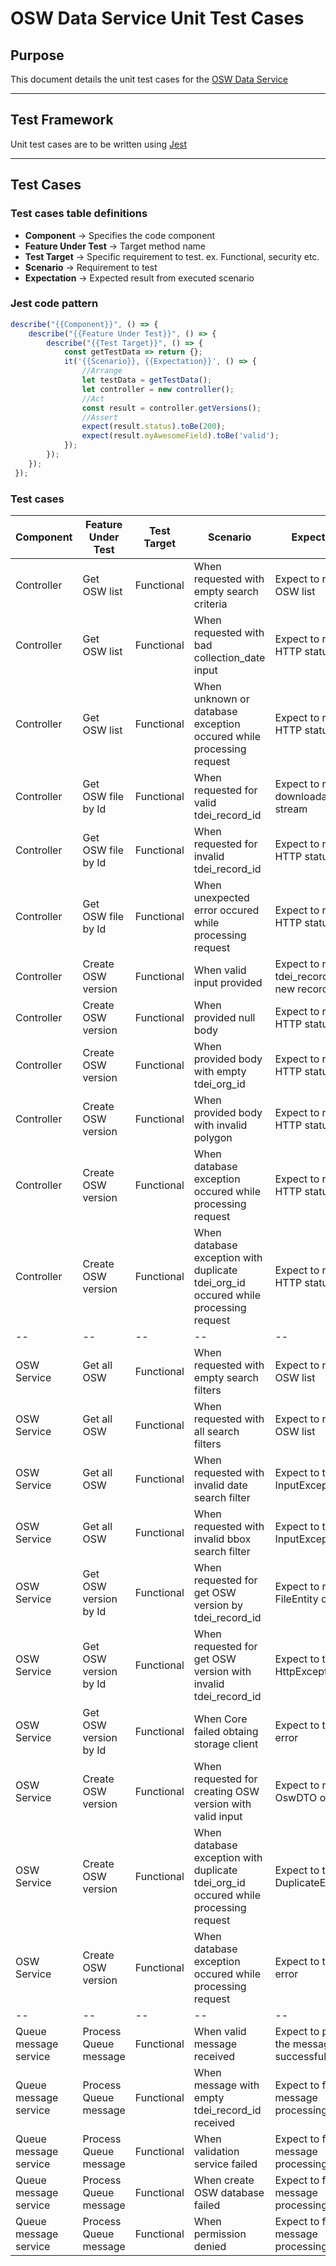 # OSW Data Service Unit Test Cases

## Purpose


This document details the unit test cases for the [OSW Data Service](https://github.com/TaskarCenterAtUW/TDEI-osw-datasvc-ts)

------------

## Test Framework

Unit test cases are to be written using [Jest](https://jestjs.io/ "Jest")

------------
## Test Cases


### Test cases table definitions 
- **Component** -> Specifies the code component 
- **Feature Under Test** -> Target method name
- **Test Target** -> Specific requirement to test. ex. Functional, security etc.
- **Scenario** -> Requirement to test
- **Expectation** -> Expected result from executed scenario

### Jest code pattern

```javascript
describe("{{Component}}", () => {
	describe("{{Feature Under Test}}", () => {
		describe("{{Test Target}}", () => {  
			const getTestData => return {};
			it('{{Scenario}}, {{Expectation}}', () => {
				//Arrange
				let testData = getTestData();
				let controller = new controller();
				//Act
				const result = controller.getVersions();
				//Assert
				expect(result.status).toBe(200);
				expect(result.myAwesomeField).toBe('valid');
			});
 		});
 	});
 });
```


### Test cases

| Component | Feature Under Test | Test Target | Scenario | Expectation | Status |
|--|--|--|--|--|--|
| Controller | Get OSW list | Functional| When requested with empty search criteria | Expect to return OSW list |:white_check_mark:|
| Controller | Get OSW list | Functional| When requested with bad collection_date input | Expect to return HTTP status 400 |:white_check_mark:|
| Controller | Get OSW list | Functional| When unknown or database exception occured while processing request | Expect to return HTTP status 500 |:white_check_mark:|
| Controller | Get OSW file by Id | Functional| When requested for valid tdei_record_id | Expect to return downloadable file stream |:white_check_mark:|
| Controller | Get OSW file by Id | Functional| When requested for invalid tdei_record_id | Expect to return HTTP status 404 |:white_check_mark:|
| Controller | Get OSW file by Id | Functional| When unexpected error occured while processing request | Expect to return HTTP status 500 |:white_check_mark:|
| Controller | Create OSW version | Functional| When valid input provided | Expect to return tdei_record_id for new record |:white_check_mark:|
| Controller | Create OSW version | Functional| When provided null body | Expect to return HTTP status 500 |:white_check_mark:|
| Controller | Create OSW version | Functional| When provided body with empty tdei_org_id | Expect to return HTTP status 400|:white_check_mark:|
| Controller | Create OSW version | Functional| When provided body with invalid polygon | Expect to return HTTP status 400|:white_check_mark:|
| Controller | Create OSW version | Functional| When database exception occured while processing request | Expect to return HTTP status 500|:white_check_mark:|
| Controller | Create OSW version | Functional| When database exception with duplicate tdei_org_id occured while processing request | Expect to return HTTP status 400|:white_check_mark:|
|--|--|--|--|--|--|
| OSW Service | Get all OSW | Functional| When requested with empty search filters | Expect to return OSW list |:white_check_mark:|
| OSW Service | Get all OSW | Functional| When requested with all search filters| Expect to return OSW list |:white_check_mark:|
| OSW Service | Get all OSW | Functional| When requested with invalid date search filter| Expect to throw InputException |:white_check_mark:|
| OSW Service | Get all OSW | Functional| When requested with invalid bbox search filter| Expect to throw InputException |:white_check_mark:|
| OSW Service | Get OSW version by Id | Functional| When requested for get OSW version by tdei_record_id| Expect to return FileEntity object |:white_check_mark:|
| OSW Service | Get OSW version by Id | Functional| When requested for get OSW version with invalid tdei_record_id| Expect to throw HttpException |:white_check_mark:|
| OSW Service | Get OSW version by Id | Functional| When Core failed obtaing storage client| Expect to throw error |:white_check_mark:|
| OSW Service | Create OSW version | Functional| When requested for creating OSW version with valid input| Expect to return OswDTO object |:white_check_mark:|
| OSW Service | Create OSW version | Functional| When database exception with duplicate tdei_org_id occured while processing request| Expect to throw DuplicateException |:white_check_mark:|
| OSW Service | Create OSW version | Functional| When database exception occured while processing request| Expect to throw error |:white_check_mark:|
|--|--|--|--|--|--|
 | Queue message service | Process Queue message | Functional| When valid message received| Expect to process the message successfully |:white_check_mark:|
| Queue message service | Process Queue message | Functional| When message with empty tdei_record_id received| Expect to fail the message processing |:white_check_mark:|
| Queue message service | Process Queue message | Functional| When validation service failed| Expect to fail the message processing |:white_check_mark:|
| Queue message service | Process Queue message | Functional| When create OSW database failed| Expect to fail the message processing |:white_check_mark:|
| Queue message service | Process Queue message | Functional| When permission denied| Expect to fail the message processing |:white_check_mark:|